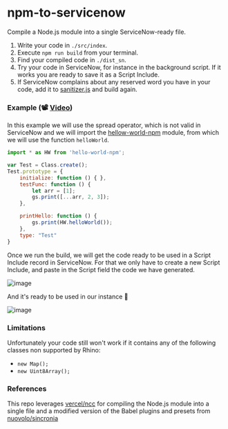 # npm-to-servicenow
Compile a Node.js module into a single ServiceNow-ready file.

1. Write your code in `./src/index`. 
2. Execute `npm run build` from your terminal.
3. Find your compiled code in `./dist_sn`.
4. Try your code in ServiceNow, for instance in the background script. If it works you are ready to save it as a Script Include.
5. If ServiceNow complains about any reserved word you have in your code, add it to [sanitizer.js](plugins/babel-servicenow/src/sanitizer.js) and build again.



### Example (📽️ [Video](http://www.youtube.com/watch?v=TyRbXMVzWmw))

In this example we will use the spread operator, which is not valid in ServiceNow and we will import the [hellow-world-npm](https://www.npmjs.com/package/hello-world-npm) module, from which we will use the function `helloWorld`.
```javascript
import * as HW from 'hello-world-npm';

var Test = Class.create();
Test.prototype = {
    initialize: function () { },
    testFunc: function () {
        let arr = [1];
        gs.print([...arr, 2, 3]);
    },

    printHello: function () {
        gs.print(HW.helloWorld());
    },
    type: "Test"
}
```

Once we run the build, we will get the code ready to be used in a Script Include record in ServiceNow. For that we only have to create a new Script Include, and paste in the Script field the code we have generated.

![image](https://user-images.githubusercontent.com/81647176/235315390-ab0f3450-e6a0-4c0e-96e2-44588454b03c.png)


And it's ready to be used in our instance 🎉

![image](https://user-images.githubusercontent.com/81647176/235315318-3f9dc5c3-86b1-485b-a0f1-46bb66d8b6ab.png)


### Limitations
Unfortunately your code still won't work if it contains any of the following classes non supported by Rhino:
* `new Map();`
* `new Uint8Array();`

### References
This repo leverages [vercel/ncc](https://github.com/vercel/ncc) for compiling the Node.js module into a single file and a modified version of the Babel plugins and presets from [nuovolo/sincronia](https://github.com/nuvolo/sincronia)
